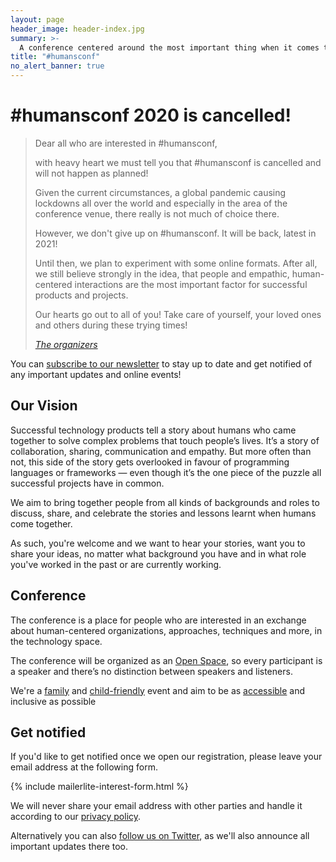 ```yaml
---
layout: page
header_image: header-index.jpg
summary: >-
  A conference centered around the most important thing when it comes to impactful technology products: People & their interactions!
title: "#humansconf"
no_alert_banner: true
---
```


# #humansconf 2020 is cancelled!

> Dear all who are interested in #humansconf,
> 
> with heavy heart we must tell you that #humansconf is cancelled and will not happen as planned!
> 
> Given the current circumstances, a global pandemic causing lockdowns all over the world and especially in the area of the conference venue, there really is not much of choice there.
> 
> However, we don't give up on #humansconf. It will be back, latest in 2021!
> 
> Until then, we plan to experiment with some online formats. After all, we still believe strongly in the idea, that people and empathic, human-centered interactions are the most important factor for successful products and projects.
> 
> Our hearts go out to all of you! Take care of yourself, your loved ones and others during these trying times!
>
> <i>[The organizers](/organizers)</i>

You can [subscribe to our newsletter](#get-notified) to stay up to date and get notified of any important updates and online events!

## Our Vision

Successful technology products tell a story about humans who came together to solve complex problems that touch people’s lives. It’s a story of collaboration, sharing, communication and empathy. But more often than not, this side of the story gets overlooked in favour of programming languages or frameworks — even though it’s the one piece of the puzzle all successful projects have in common.

We aim to bring together people from all kinds of backgrounds and roles to discuss, share, and celebrate the stories and lessons learnt when humans come together.

As such, you're welcome and we want to hear your stories, want you to share your ideas, no matter what background you have and in what role you've worked in the past or are currently working.

## Conference

The conference is a place for people who are interested in an exchange about human-centered organizations, approaches, techniques and more, in the technology space.

The conference will be organized as an [Open Space](/format), so every participant is a speaker and there’s no distinction between speakers and listeners.

We're a [family][family] and [child-friendly][childcare] event and aim to be as [accessible][accessibility] and inclusive as possible

## Get notified

If you'd like to get notified once we open our registration, please leave your email address at the following form.

{% include mailerlite-interest-form.html %}

We will never share your email address with other parties and handle it according to our [privacy policy](/imprint).

Alternatively you can also [follow us on Twitter](https://twitter.com/humansconf), as we'll also announce all important updates there too.

[schedule]: /format#schedule
[family]: /accessibility#family-friendly
[childcare]: /accessibility#child-care
[accessibility]: /accessibility

